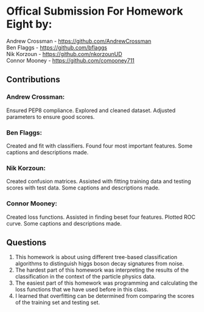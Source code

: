 # Offical Submission For Homework Eight by:
Andrew Crossman -  https://github.com/AndrewCrossman <br />
Ben Flaggs - https://github.com/bflaggs <br />
Nik Korzoun - https://github.com/nkorzounUD <br />
Connor Mooney - https://github.com/comooney711 <br />

## Contributions
### Andrew Crossman:
Ensured PEP8 compliance. Explored and cleaned dataset. Adjusted parameters to ensure good scores.

### Ben Flaggs:
Created and fit with classifiers. Found four most important features. Some captions and descriptions made.

### Nik Korzoun:
Created confusion matrices. Assisted with fitting training data and testing scores with test data. Some captions and descriptions made.
### Connor Mooney:
Created loss functions. Assisted in finding beset four features. Plotted ROC curve. Some captions and descriptions made.

## Questions
1. This homework is about using different tree-based classification algorithms to distinguish higgs boson decay signatures from noise.
2. The hardest part of this homework was interpreting the results of the classification in the context of the particle physics data.
3. The easiest part of this homework was programming and calculating the loss functions that we have used before in this class.
4. I learned that overfitting can be determined from comparing the scores of the training set and testing set.
